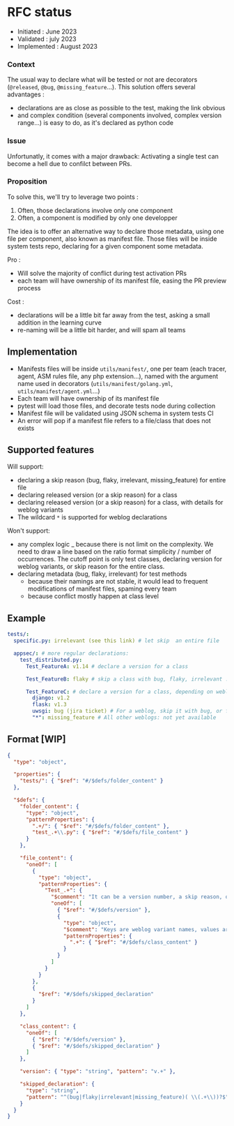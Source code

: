 # RFC status

- Initiated : June 2023
- Validated : july 2023
- Implemented : August 2023

### Context

The usual way to declare what will be tested or not are decorators (`@released`, `@bug`, `@missing_feature`...). This solution offers several advantages :

- declarations are as close as possible to the test, making the link obvious
- and complex condition (several components involved, complex version range...) is easy to do, as it's declared as python code

### Issue

Unfortunatly, it comes with a major drawback: Activating a single test can become a hell due to confilct between PRs.

### Proposition

To solve this, we'll try to leverage two points :

1. Often, those declarations involve only one component
1. Often, a component is modified by only one developper

The idea is to offer an alternative way to declare those metadata, using one file per component, also known as manifest file. Those files will be inside system tests repo, declaring for a given component some metadata.

Pro :

- Will solve the majority of conflict during test activation PRs
- each team will have ownership of its manifest file, easing the PR preview process

Cost :

- declarations will be a little bit far away from the test, asking a small addition in the learning curve
- re-naming will be a little bit harder, and will spam all teams

## Implementation

- Manifests files will be inside `utils/manifest/`, one per team (each tracer, agent, ASM rules file, any php extension...), named with the argument name used in decorators (`utils/manifest/golang.yml`, `utils/manifest/agent.yml`...)
- Each team will have ownership of its manifest file
- pytest will load those files, and decorate tests node during collection
- Manifest file will be validated using JSON schema in system tests CI
- An error will pop if a manifest file refers to a file/class that does not exists

## Supported features

Will support:

- declaring a skip reason (bug, flaky, irrelevant, missing_feature) for entire file
- declaring released version (or a skip reason) for a class
- declaring released version (or a skip reason) for a class, with details for weblog variants
- The wildcard `*` is supported for weblog declarations

Won't support:

- any complex logic
  \_ because there is not limit on the complexity. We need to draw a line based on the ratio format simplicity / number of occurrences. The cutoff point is only test classes, declaring version for weblog variants, or skip reason for the entire class.
- declaring metadata (bug, flaky, irrelevant) for test methods
  - because their namings are not stable, it would lead to frequent modifications of manifest files, spaming every team
  - because conflict mostly happen at class level

## Example

```yaml
tests/:
  specific.py: irrelevant (see this link) # let skip  an entire file

  appsec/: # more regular declarations:
    test_distributed.py:
      Test_FeatureA: v1.14 # declare a version for a class

      Test_FeatureB: flaky # skip a class with bug, flaky, irrelevant ...

      Test_FeatureC: # declare a version for a class, depending on weblog
        django: v1.2
        flask: v1.3
        uwsgi: bug (jira ticket) # For a weblog, skip it with bug, or flaky
        "*": missing_feature # All other weblogs: not yet available
```

## Format \[WIP\]

```json
{
  "type": "object",

  "properties": {
    "tests/": { "$ref": "#/$defs/folder_content" }
  },

  "$defs": {
    "folder_content": {
      "type": "object",
      "patternProperties": {
        ".+/": { "$ref": "#/$defs/folder_content" },
        "test_.+\\.py": { "$ref": "#/$defs/file_content" }
      }
    },

    "file_content": {
      "oneOf": [
        {
          "type": "object",
          "patternProperties": {
            "Test_.+": {
              "$comment": "It can be a version number, a skip reason, or an object with weblog variant as keys",
              "oneOf": [
                { "$ref": "#/$defs/version" },
                {
                  "type": "object",
                  "$comment": "Keys are weblog variant names, values are version, or a skip reason",
                  "patternProperties": {
                    ".+": { "$ref": "#/$defs/class_content" }
                  }
                }
              ]
            }
          }
        },
        {
          "$ref": "#/$defs/skipped_declaration"
        }
      ]
    },

    "class_content": {
      "oneOf": [
        { "$ref": "#/$defs/version" },
        { "$ref": "#/$defs/skipped_declaration" }
      ]
    },

    "version": { "type": "string", "pattern": "v.+" },

    "skipped_declaration": {
      "type": "string",
      "pattern": "^(bug|flaky|irrelevant|missing_feature)( \\(.+\\))?$"
    }
  }
}
```
